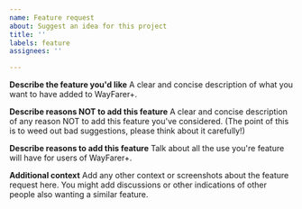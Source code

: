 ```yaml
---
name: Feature request
about: Suggest an idea for this project
title: ''
labels: feature
assignees: ''

---
```


**Describe the feature you'd like**
A clear and concise description of what you want to have added to WayFarer+.

**Describe reasons NOT to add this feature**
A clear and concise description of any reason NOT to add this feature you've considered. (The point of this is to weed out bad suggestions, please think about it carefully!)

**Describe reasons to add this feature**
Talk about all the use you're feature will have for users of WayFarer+.

**Additional context**
Add any other context or screenshots about the feature request here. You might add discussions or other indications of other people also wanting a similar feature.
